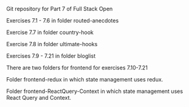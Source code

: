 Git repository for Part 7 of Full Stack Open

Exercises 7.1 - 7.6 in folder routed-anecdotes

Exercise 7.7 in folder country-hook

Exercise 7.8 in folder ultimate-hooks

Exercises 7.9 - 7.21 in folder bloglist

There are two folders for frontend for exercises 7.10-7.21

Folder frontend-redux in which state management uses redux.

Folder frontend-ReactQuery-Context in which state management uses React Query and Context.
